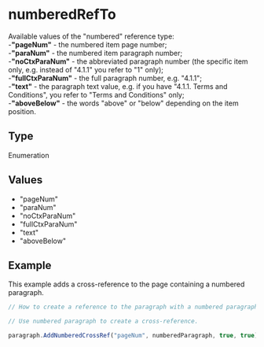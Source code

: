 # numberedRefTo

Available values of the "numbered" reference type:\
-**"pageNum"** - the numbered item page number;\
-**"paraNum"** - the numbered item paragraph number;\
-**"noCtxParaNum"** - the abbreviated paragraph number (the specific item only, e.g. instead of "4.1.1" you refer to "1" only);\
-**"fullCtxParaNum"** - the full paragraph number, e.g. "4.1.1";\
-**"text"** - the paragraph text value, e.g. if you have "4.1.1. Terms and Conditions", you refer to "Terms and Conditions" only;\
-**"aboveBelow"** - the words "above" or "below" depending on the item position.

## Type

Enumeration

## Values

- "pageNum"
- "paraNum"
- "noCtxParaNum"
- "fullCtxParaNum"
- "text"
- "aboveBelow"


## Example

This example adds a cross-reference to the page containing a numbered paragraph.

```javascript editor-docx
// How to create a reference to the paragraph with a numbered paragraph.

// Use numbered paragraph to create a cross-reference.

paragraph.AddNumberedCrossRef("pageNum", numberedParagraph, true, true);
```
